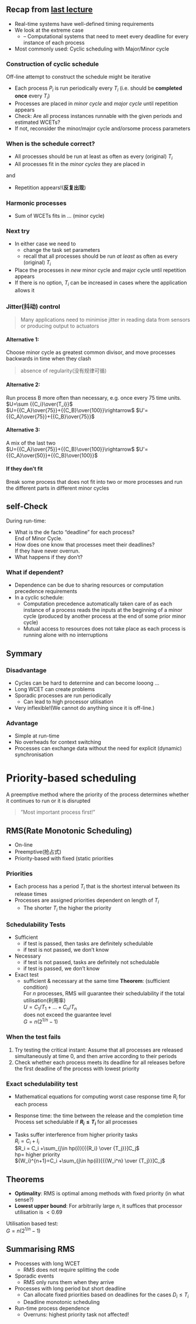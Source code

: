 
## Recap from [last lecture](Lecture1.md)
* Real-time systems have well-defined
timing requirements
* We look at the extreme case
  * – Computational systems that need to
meet every deadline for every
instance of each process
* Most commonly used: Cyclic scheduling
with Major/Minor cycle 

### Construction of cyclic schedule  

Off-line attempt to construct the schedule
might be iterative

* Each process $P_i$ is run periodically every $T_i$ (i.e. should be **completed once** every $T_i$)
* Processes are placed in _minor cycle_ and _major cycle_ until repetition appears
* Check: Are all process instances runnable with the given periods and estimated WCETs?
* If not, reconsider the minor/major cycle and/orsome process parameters 

### When is the schedule correct?
* All processes should be run at least as often as every (original) $T_i$
* All processes fit in the _minor cycles_ they are placed in  

and  
* Repetition appears!(**反复出现**)

### Harmonic processes
* Sum of WCETs fits in ... (minor cycle)

### Next try
* In either case we need to
  *  change the task set parameters
  *  recall that all processes should be run _at least_ as often as every (original) $T_i$
*  Place the processes in _new_ minor cycle
and major cycle until repetition appears
* If there is no option, $T_i$ can be increased
in cases where the application allows it
### Jitter(抖动) control
> Many applications need to minimise jitter in reading data from sensors or producing output to actuators
#### Alternative 1:
Choose minor cycle as greatest common divisor, and move processes
backwards in time when they clash
> absence of regularity(没有规律可循)
#### Alternative 2:
Run process B more often than necessary,
e.g. once every 75 time units.
$U=\sum {{C_i}\over{T_i}}$  
$U={{C_A}\over{75}}+{{C_B}\over{100}}\rightarrow$ $U'={{C_A}\over{75}}+{{C_B}\over{75}}$
#### Alternative 3:
A mix of the last two  
$U={{C_A}\over{75}}+{{C_B}\over{100}}\rightarrow$ $U'={{C_A}\over{50}}+{{C_B}\over{100}}$
#### If they don't fit
Break some process that does not fit
into two or more processes and run the
different parts in different minor cycles
## self-Check
During run-time:
* What is the de facto “deadline” for each
process?  
End of Minor Cycle.
* How does one know that processes
meet their deadlines?  
If they have never overrun.
* What happens if they don’t?
  

### What if dependent?
* Dependence can be due to sharing resources
or computation precedence requirements
* In a cyclic schedule:
  * Computation precedence automatically taken care of
as each instance of a process reads the inputs at the
beginning of a minor cycle (produced by another
process at the end of some prior minor cycle)
  * Mutual access to resources does not take place as
each process is running alone with no interruptions
## Symmary
### Disadvantage
* Cycles can be hard to determine and
can become looong ...
* Long WCET can create problems
* Sporadic processes are run periodically
    * Can lead to high processor utilisation
* Very inflexible!(We cannot do anything since it is off-line.)
### Advantage
* Simple at run-time
*  No overheads for context switching
*   Processes can exchange data without
the need for explicit (dynamic)
synchronisation
# Priority-based scheduling
 A preemptive method where the priority
of the process determines whether it
continues to run or it is disrupted
>”Most important process first!”
## RMS(Rate Monotonic Scheduling)
* On-line
* Preemptive(抢占式)
* Priority-based with fixed (static priorities
### Priorities
* Each process has a period $T_i$ that is the
shortest interval between its release
times
* Processes are assigned priorities
dependent on length of $T_i$
    * The shorter $T_i$ the higher the priority  
### Schedulability Tests
* Sufficient
  * if test is passed, then tasks are definitely
schedulable
  * if test is not passed, we don’t know 
* Necessary
  * if test is not passed, tasks are definitely not
schedulable
  * if test is passed, we don’t know
* Exact test
  * sufficient & necessary at the same time
**Theorem**: (sufficient condition)  
For $n$ processes, RMS will guarantee their
schedulability if the total utilisation(利用率)   
    $U=C_1/T_1+...+C_n/T_n$  
does not exceed the guarantee level  
    $G=n(2^{1/n} -1)$  
### When the test fails
1. Try testing the critical instant: Assume that
all processes are released simultaneously
at time 0, and then arrive according to
their periods
2. Check whether each process meets its
deadline for all releases before the first
deadline of the process with lowest priority
### Exact schedulability test
* Mathematical equations for computing
worst case response time $R_i$ for each
process 
* Response time: the time between the
release and the completion time
Process set schedulable if **$R_i ≤ T_i$** for all
processes
    
* Tasks suffer interference from higher
priority tasks  
$R_i=C_i+I_i$  
$R_i = C_i +\sum_{j\in hp(i)}[{{R_i} \over {T_j}}]C_j$  
hp= higher priority  
${W_i}^{n+1}=C_i +\sum_{j\in hp(i)}[{{W_i^n} \over {T_j}}]C_j$

## Theorems
* **Optimality**: RMS is optimal among
methods with fixed priority
(in what sense?)
* **Lowest upper bound**: For arbitrarily
large $n$, it suffices that processor
utilisation is $< 0.69$

Utilisation based test:  
$G=n(2^{1/n}-1)$

## Summarising RMS
* Processes with long WCET
  * RMS does not require splitting the code
*  Sporadic events
   *  RMS only runs them when they arrive
*  Processes with long period but short deadline
   *  Can allocate fixed priorities based on
deadlines for the cases $D_i \leq
T_i$  
   * Deadline monotonic scheduling
* Run-time process dependence
  * Overruns: highest priority task not affected!